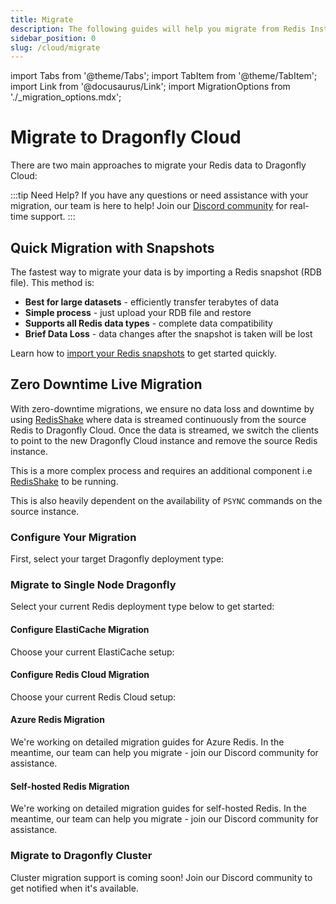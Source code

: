 ```yaml
---
title: Migrate
description: The following guides will help you migrate from Redis Instances to Dragonfly Cloud
sidebar_position: 0
slug: /cloud/migrate
---
```


import Tabs from '@theme/Tabs';
import TabItem from '@theme/TabItem';
import Link from '@docusaurus/Link';
import MigrationOptions from './_migration_options.mdx';

# Migrate to Dragonfly Cloud

There are two main approaches to migrate your Redis data to Dragonfly Cloud:

:::tip Need Help?
If you have any questions or need assistance with your migration, our team is here to help! Join our [Discord community](https://discord.gg/HsPjXGVH85) for real-time support.
:::

## Quick Migration with Snapshots

The fastest way to migrate your data is by importing a Redis snapshot (RDB file). This method is:
- **Best for large datasets** - efficiently transfer terabytes of data
- **Simple process** - just upload your RDB file and restore
- **Supports all Redis data types** - complete data compatibility
- **Brief Data Loss** - data changes after the snapshot is taken will be lost

Learn how to [import your Redis snapshots](/cloud/backups#importing-redis-backups-rdb) to get started quickly.

## Zero Downtime Live Migration

With zero-downtime migrations, we ensure no data loss and downtime by using [RedisShake](https://github.com/alibaba/RedisShake) where data is streamed continuously from the source Redis to Dragonfly Cloud. Once the data is streamed, we switch the clients to point to the new Dragonfly Cloud instance and remove the source Redis instance.

This is a more complex process and requires an additional component i.e [RedisShake](https://github.com/alibaba/RedisShake) to be running.

This is also heavily dependent on the availability of `PSYNC` commands on the source instance.

### Configure Your Migration

First, select your target Dragonfly deployment type:

<Tabs groupId="target-deployment" className="migration-tabs">
<TabItem value="single-node" label="Single Node Dragonfly" default>

### Migrate to Single Node Dragonfly

Select your current Redis deployment type below to get started:

<Tabs groupId="source-deployment" className="source-tabs">
  <TabItem value="elasticache" label="AWS ElastiCache" default>
    <div className="migration-source-config">
      <h4>Configure ElastiCache Migration</h4>
      <p>Choose your current ElastiCache setup:</p>
      <Tabs groupId="elasticache-mode">
        <TabItem value="cluster" label="Cluster Mode">
          <MigrationOptions isCluster={true} cloudProvider="AWS ElastiCache" />
        </TabItem>
        <TabItem value="single" label="Single Node">
          <MigrationOptions isCluster={false} cloudProvider="AWS ElastiCache" />
        </TabItem>
      </Tabs>
    </div>
  </TabItem>
  
  <TabItem value="redis-cloud" label="Redis Cloud">
    <div className="migration-source-config">
      <h4>Configure Redis Cloud Migration</h4>
      <p>Choose your current Redis Cloud setup:</p>
      <Tabs groupId="redis-cloud-mode">
        <TabItem value="cluster" label="Cluster Mode">
          <MigrationOptions isCluster={true} cloudProvider="Redis Cloud" />
        </TabItem>
        <TabItem value="single" label="Single Node">
          <MigrationOptions isCluster={false} cloudProvider="Redis Cloud" />
        </TabItem>
      </Tabs>
    </div>
  </TabItem>
  
  <TabItem value="azure-redis" label="Azure Redis">
    <div className="migration-source-config">
      <h4>Azure Redis Migration</h4>
      <p>We're working on detailed migration guides for Azure Redis. In the meantime, our team can help you migrate - join our <Link to="https://discord.gg/HsPjXGVH85">Discord community</Link> for assistance.</p>
    </div>
  </TabItem>

  <TabItem value="selfhosted" label="Self-hosted Redis">
    <div className="migration-source-config">
      <h4>Self-hosted Redis Migration</h4>
      <p>We're working on detailed migration guides for self-hosted Redis. In the meantime, our team can help you migrate - join our <Link to="https://discord.gg/HsPjXGVH85">Discord community</Link> for assistance.</p>
    </div>
  </TabItem>
</Tabs>

</TabItem>

<TabItem value="cluster" label="Dragonfly Cluster">
  <div className="migration-source-config">
    <h3>Migrate to Dragonfly Cluster</h3>
    <p>Cluster migration support is coming soon! Join our <Link to="https://discord.gg/HsPjXGVH85">Discord community</Link> to get notified when it's available.</p>
  </div>
</TabItem>

</Tabs>
